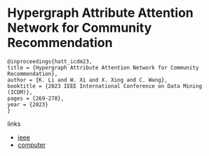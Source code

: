 # Hypergraph Attribute Attention Network for Community Recommendation

```
@inproceedings{hatt_icdm23,
title = {Hypergraph Attribute Attention Network for Community Recommendation},
author = {K. Li and W. Xi and X. Xing and C. Wang},
booktitle = {2023 IEEE International Conference on Data Mining (ICDM)},
pages = {269-278},
year = {2023}
}
```

links
- [ieee](https://doi.org/10.1109/ICDM58522.2023.00036)
- [computer](https://doi.ieeecomputersociety.org/10.1109/ICDM58522.2023.00036)
